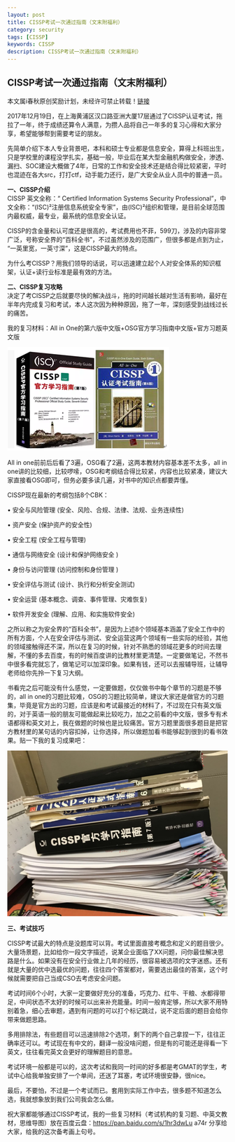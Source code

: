 ```yaml
---
layout: post
title: CISSP考试一次通过指南（文末附福利）  
category: security
tags: [CISSP]
keywords: CISSP  
description: CISSP考试一次通过指南（文末附福利）  
---  
```


## CISSP考试一次通过指南（文末附福利）  
      
本文属i春秋原创奖励计划，未经许可禁止转载！[链接](https://bbs.ichunqiu.com/thread-32966-1-1.html)  

2017年12月19日，在上海黄浦区汉口路亚洲大厦17层通过了CISSP认证考试，拖拉了一年，终于成绩还算令人满意，为攒人品将自己一年多的复习心得和大家分享，希望能够帮到需要考证的朋友。  

先简单介绍下本人专业背景吧，本科和硕士专业都是信息安全，算得上科班出生，只是学校里的课程没学扎实，基础一般，毕业后在某大型金融机构做安全，渗透、漏扫、SOC建设大概做了4年，日常的工作和安全技术还是结合得比较紧密，平时也混迹在各大src，打打ctf，动手能力还行，是广大安全从业人员中的普通一员。  
  
**一、CISSP介绍**  
CISSP 英文全称：“ Certified Information Systems Security Professional”，中文全称：“(ISC)²注册信息系统安全专家”，由(ISC)²组织和管理，是目前全球范围内最权威，最专业，最系统的信息安全认证。  

CISSP的含金量和认可度还是很高的，考试费用也不菲，599刀，涉及的内容非常广泛，号称安全界的“百科全书”，不过虽然涉及的范围广，但很多都是点到为止， “一英里宽，一英寸深”，这是CISSP最大的特点。  

为什么考CISSP？用我们领导的话说，可以迅速建立起个人对安全体系的知识框架，认证+读行业标准是最有效的方法。  


 
**二、CISSP复习攻略**  
决定了考CISSP之后就要尽快的解决战斗，拖的时间越长越对生活有影响，最好在半年内完成复习和考试，本人这次因为种种原因，拖了一年，深刻感受到战线过长的痛苦。  

我的复习材料：All in One的第六版中文版+OSG官方学习指南中文版+官方习题英文版  
  

![cissp1](/assets/themes/images/cissp/1.png)  

All in one前前后后看了3遍，OSG看了2遍，这两本教材内容基本差不太多，all in one讲的比较细，比较啰嗦，OSG和考纲结合得比较紧，内容也比较紧凑，建议大家直接看OSG即可，但务必要多读几遍，对书中的知识点都要弄懂。  

CISSP现在最新的考纲包括8个CBK：  

• 安全与风险管理 (安全、风险、合规、法律、法规、业务连续性)   

• 资产安全 (保护资产的安全性)   

• 安全工程 (安全工程与管理)   

• 通信与网络安全 (设计和保护网络安全 )   

• 身份与访问管理 (访问控制和身份管理 )   

• 安全评估与测试 (设计、执行和分析安全测试)   

• 安全运营 (基本概念、调查、事件管理、灾难恢复)   

• 软件开发安全 (理解、应用、和实施软件安全)  

之所以称之为安全界的“百科全书”，是因为上述8个领域基本涵盖了安全工作中的所有方面，个人在安全评估与测试、安全运营这两个领域有一些实际的经验，其他的领域接触得还不深，所以在复习的时候，针对不熟悉的领域花更多的时间去理解，不懂的多去百度，有的时候百度讲的比教材里更清楚。一定要做笔记，不然书中很多看完就忘了，做笔记可以加深印象。如果有钱，还可以去报辅导班，让辅导老师给你先拎一下复习大纲。  

书看完之后可能没有什么感觉，一定要做题，仅仅做书中每个章节的习题是不够的，all in one的习题比较难，OSG的习题比较简单，建议大家还是做官方的习题集，毕竟是官方出的习题，应该是和考试最接近的材料了，不过现在只有英文版的，对于英语一般的朋友可能做起来比较吃力，加之之前看的中文版，很多专有术语都得和英文对上，我在做题的时候也是比较痛苦。官方习题里面很多题目是把官方教材里的某句话的内容扣掉，让你选择，所以做题加看书能够起到很到的看书效果。贴一下我的复习成果吧：  

![cissp2](/assets/themes/images/cissp/2.png)  
 


**三、考试技巧**  

CISSP考试最大的特点是没题库可以背。考试里面直接考概念和定义的题目很少。大量场景题，比如给你一段文字描述，说某企业面临了XX问题，问你最佳解决思路是什么。如果没有在安全行业做上几年的经历，很容易被选项的文字迷惑。还有就是大量的优中选最优的问题，往往四个答案都对，需要选出最佳的答案，这个时候就需要把自己当成CSO去考虑安全问题。  

考试时间6个小时，大家一定要做好充分的准备，巧克力、红牛、干粮、水都得带足，中间状态不太好的时候可以出来补充能量。时间一般肯定够，所以大家不用特别着急，细心去审题，遇到有问题的可以打个标记跳过，说不定后面的题目会给你带来做题思路。  

多用排除法，有些题目可以迅速排除2个选项，剩下的两个自己拿捏一下，往往正确率还可以。考试现在有中文的，翻译一般没啥问题，但是有的可能还是得看一下英文，往往看完英文会更好的理解题目的意思。  

考试环境一般都是可以的，这次考试和我同一时间的好多都是考GMAT的学生，考试中心给我单独安排了一个单间，还送了耳塞，考试环境很安静，很nice。  

最后，不要怕，不过是一个考试而已。套用到实际工作中去，很多题不知道怎么选，我就想象放到我们公司我会怎么做。  

祝大家都能够通过CISSP考试，我的一些复习材料（考试机构的复习题、中英文教材，思维导图）放在百度云盘：https://pan.baidu.com/s/1hr3dwLu a74r
分享给大家，给我的这次备考画上句号。  

 